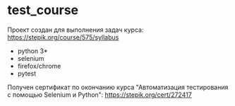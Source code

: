 # test_course

Проект создан для выполнения задач курса: https://stepik.org/course/575/syllabus

- python 3*
- selenium
- firefox/chrome
- pytest

Получен сертификат по окончанию курса "Автоматизация тестирования с помощью Selenium и Python":
https://stepik.org/cert/272417 
